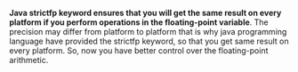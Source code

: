 
**Java strictfp keyword ensures that you will get the same result on every platform if you perform operations in the floating-point variable**. The precision may differ from platform to platform that is why java programming language have provided the strictfp keyword, so that you get same result on every platform. So, now you have better control over the floating-point arithmetic.